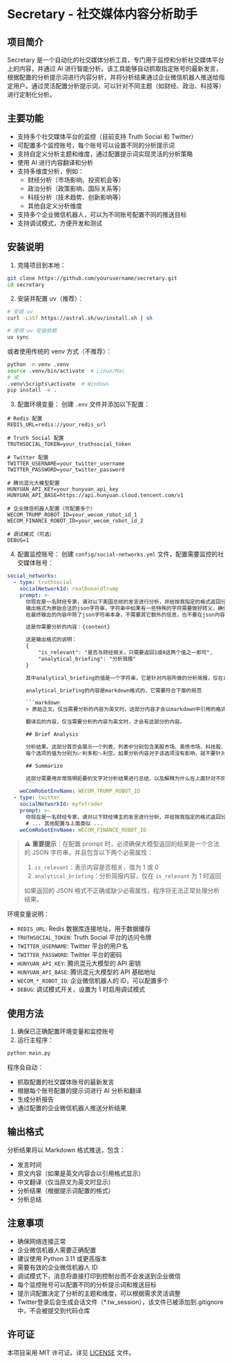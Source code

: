 # Secretary - 社交媒体内容分析助手

## 项目简介

Secretary 是一个自动化的社交媒体分析工具，专门用于监控和分析社交媒体平台上的内容，并通过 AI 进行智能分析。该工具能够自动抓取指定账号的最新发言，根据配置的分析提示词进行内容分析，并将分析结果通过企业微信机器人推送给指定用户。通过灵活配置分析提示词，可以针对不同主题（如财经、政治、科技等）进行定制化分析。

## 主要功能

- 支持多个社交媒体平台的监控（目前支持 Truth Social 和 Twitter）
- 可配置多个监控账号，每个账号可以设置不同的分析提示词
- 支持自定义分析主题和维度，通过配置提示词实现灵活的分析策略
- 使用 AI 进行内容翻译和分析
- 支持多维度分析，例如：
  - 财经分析（市场影响、投资机会等）
  - 政治分析（政策影响、国际关系等）
  - 科技分析（技术趋势、创新影响等）
  - 其他自定义分析维度
- 支持多个企业微信机器人，可以为不同账号配置不同的推送目标
- 支持调试模式，方便开发和测试

## 安装说明

1. 克隆项目到本地：
```bash
git clone https://github.com/yourusername/secretary.git
cd secretary
```

2. 安装并配置 uv（推荐）：
```bash
# 安装 uv
curl -LsSf https://astral.sh/uv/install.sh | sh

# 使用 uv 安装依赖
uv sync
```

或者使用传统的 venv 方式（不推荐）：
```bash
python -m venv .venv
source .venv/bin/activate  # Linux/Mac
# 或
.venv\Scripts\activate  # Windows
pip install -e .
```

3. 配置环境变量：
创建 `.env` 文件并添加以下配置：
```
# Redis 配置
REDIS_URL=redis://your_redis_url

# Truth Social 配置
TRUTHSOCIAL_TOKEN=your_truthsocial_token

# Twitter 配置
TWITTER_USERNAME=your_twitter_username
TWITTER_PASSWORD=your_twitter_password

# 腾讯混元大模型配置
HUNYUAN_API_KEY=your_hunyuan_api_key
HUNYUAN_API_BASE=https://api.hunyuan.cloud.tencent.com/v1

# 企业微信机器人配置（可配置多个）
WECOM_TRUMP_ROBOT_ID=your_wecom_robot_id_1
WECOM_FINANCE_ROBOT_ID=your_wecom_robot_id_2

# 调试模式（可选）
DEBUG=1
```

4. 配置监控账号：
创建 `config/social-networks.yml` 文件，配置需要监控的社交媒体账号：
```yaml
social_networks:
  - type: truthsocial
    socialNetworkId: realDonaldTrump
    prompt: >-
      你现在是一名财经专家，请对以下美国总统的发言进行分析，并给按我指定的格式返回分析结果。
      输出格式为原始合法的json字符串，字符串中如果有一些特殊的字符需要做好转义，确保最终这个json字符串可以在python中被正确解析。
      在最终输出的内容中除了json字符串本身，不需要其它额外的信息，也不要在json内容前后额外增加markdown的三个点转义。

      这是你需要分析的内容：{content}

      这是输出格式的说明：
      {
          "is_relevant": "是否与财经相关，只需要返回1或0这两个值之一即可",
          "analytical_briefing": "分析简报"
      }

      其中analytical_briefing的值是一个字符串，它是针对内容所做的分析简报，仅在is_relevant为1时会返回这个值。

      analytical_briefing的内容是markdown格式的，它需要符合下面的规范

      ```markdown
      > 原始正文，仅当需要分析的内容为英文时，这部分内容才会以markdown中引用的格式返回，否则这部分的内容为原始的正文

      翻译后的内容，仅当需要分析的内容为英文时，才会有这部分的内容。

      ## Brief Analysis

      分析结果。这部分首页会展示一个列表，列表中分别包含美股市场、美债市场、科技股、半导体股、中国股票市场、香港股票市场、人民币兑美元汇率、中美关系这8个选项。
      每个选项的值为分别为📈利多和📉利空。如果分析内容对于该选项没有影响，就不要针对这个选项返回任何内容。

      ## Summarize

      这部分需要用非常简明扼要的文字对分析结果进行总结，以及解释为什么在上面针对不同选项会得出不同的结论。
      ```
    weComRobotEnvName: WECOM_TRUMP_ROBOT_ID
  - type: twitter
    socialNetworkId: myfxtrader
    prompt: >-
      你现在是一名财经专家，请对以下财经博主的发言进行分析，并给按我指定的格式返回分析结果。
      # ... 其他配置与上面类似 ...
    weComRobotEnvName: WECOM_FINANCE_ROBOT_ID
```

> ⚠️ **重要提示**：在配置 prompt 时，必须确保大模型返回的结果是一个合法的 JSON 字符串，并且包含以下两个必需属性：
> 1. `is_relevant`：表示内容是否相关，值为 1 或 0
> 2. `analytical_briefing`：分析简报内容，仅在 `is_relevant` 为 1 时返回
>
> 如果返回的 JSON 格式不正确或缺少必需属性，程序将无法正常处理分析结果。

环境变量说明：
- `REDIS_URL`: Redis 数据库连接地址，用于数据缓存
- `TRUTHSOCIAL_TOKEN`: Truth Social 平台的访问令牌
- `TWITTER_USERNAME`: Twitter 平台的用户名
- `TWITTER_PASSWORD`: Twitter 平台的密码
- `HUNYUAN_API_KEY`: 腾讯混元大模型的 API 密钥
- `HUNYUAN_API_BASE`: 腾讯混元大模型的 API 基础地址
- `WECOM_*_ROBOT_ID`: 企业微信机器人的 ID，可以配置多个
- `DEBUG`: 调试模式开关，设置为 1 时启用调试模式

## 使用方法

1. 确保已正确配置环境变量和监控账号
2. 运行主程序：
```bash
python main.py
```

程序会自动：
- 抓取配置的社交媒体账号的最新发言
- 根据每个账号配置的提示词进行 AI 分析和翻译
- 生成分析报告
- 通过配置的企业微信机器人推送分析结果

## 输出格式

分析结果将以 Markdown 格式推送，包含：
- 发言时间
- 原文内容（如果是英文内容会以引用格式显示）
- 中文翻译（仅当原文为英文时显示）
- 分析结果（根据提示词配置的格式）
- 分析总结

## 注意事项

- 确保网络连接正常
- 企业微信机器人需要正确配置
- 建议使用 Python 3.11 或更高版本
- 需要有效的企业微信机器人 ID
- 调试模式下，消息将直接打印到控制台而不会发送到企业微信
- 每个监控账号可以配置不同的分析提示词和推送目标
- 提示词配置决定了分析的主题和维度，可以根据需求灵活调整
- Twitter登录后会生成会话文件（*.tw_session），该文件已被添加到.gitignore中，不会被提交到代码仓库

## 许可证

本项目采用 MIT 许可证。详见 [LICENSE](LICENSE) 文件。
